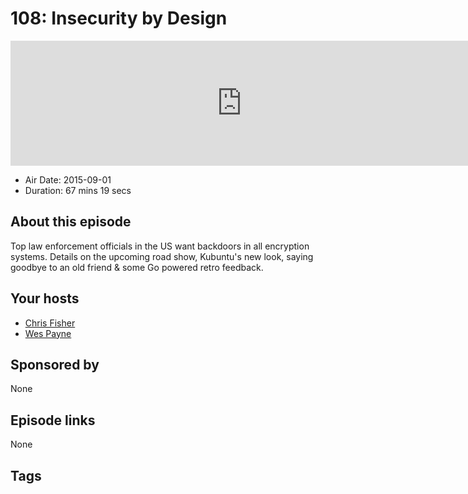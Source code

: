 # 108: Insecurity by Design

<iframe src="https://player.fireside.fm/v2/RUkczH-V+E9syPEq5?theme=dark" width="740" height="200" frameborder="0" scrolling="no"></iframe>

* Air Date: 2015-09-01
* Duration: 67 mins 19 secs

## About this episode

Top law enforcement officials in the US want backdoors in all encryption systems. Details on the upcoming road show, Kubuntu's new look, saying goodbye to an old friend & some Go powered retro feedback.

## Your hosts
* [Chris Fisher](https://linuxunplugged.com/hosts/chrislas)
* [Wes Payne](https://linuxunplugged.com/hosts/wes)

## Sponsored by

None



## Episode links

None



## Tags

